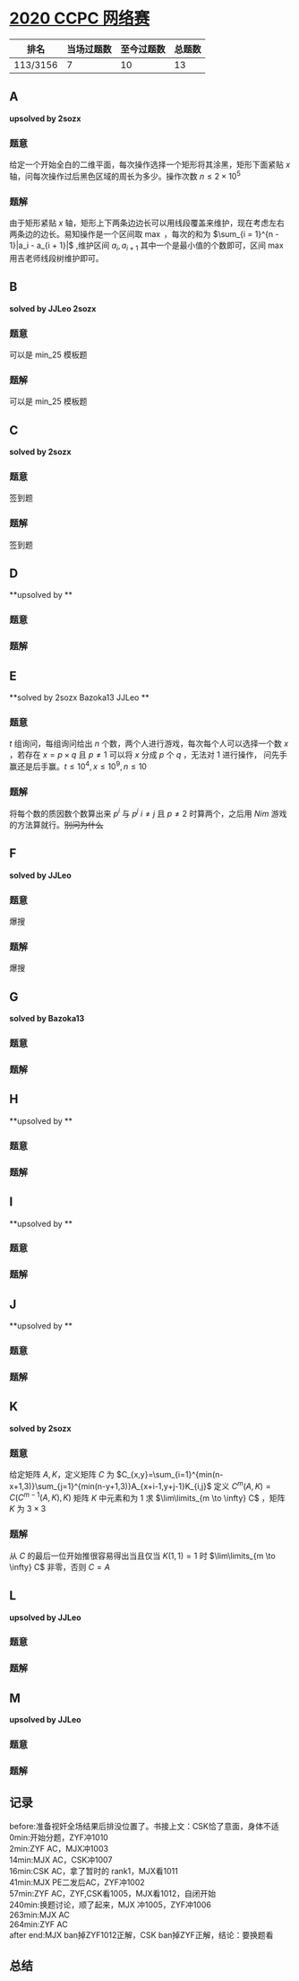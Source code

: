 # [2020 CCPC 网络赛](http://acm.hdu.edu.cn/contests/contest_show.php?cid=909)

| 排名     | 当场过题数 | 至今过题数 | 总题数 |
| -------- | ---------- | ---------- | ------ |
| 113/3156 | 7          | 10         | 13     |

## **A**

**upsolved by 2sozx**

### 题意

给定一个开始全白的二维平面，每次操作选择一个矩形将其涂黑，矩形下面紧贴 $x$ 轴，问每次操作过后黑色区域的周长为多少。操作次数 $n \le 2 \times 10^5$

### 题解

由于矩形紧贴 $x$ 轴，矩形上下两条边边长可以用线段覆盖来维护，现在考虑左右两条边的边长。易知操作是一个区间取 $\max$ ，每次的和为 $\sum_{i = 1}^{n - 1}|a_i - a_{i + 1}|$ ,维护区间 $a_i,a_{i + 1}$ 其中一个是最小值的个数即可，区间 $\max$ 用吉老师线段树维护即可。

## **B**

**solved by JJLeo 2sozx**

### 题意

可以是 min_25 模板题 

### 题解

可以是 min_25 模板题 

## **C**

**solved by 2sozx**

### 题意

签到题

### 题解

签到题

## **D**

**upsolved by **

### 题意



### 题解



## **E**

**solved by 2sozx Bazoka13 JJLeo **

### 题意

$t$ 组询问，每组询问给出 $n$ 个数，两个人进行游戏，每次每个人可以选择一个数 $x$ ，若存在 $x = p \times q$ 且 $p \not = 1$ 可以将 $x$ 分成 $p$ 个 $q$ ，无法对 $1$ 进行操作， 问先手赢还是后手赢。$t \le 10^4, x\le 10^9, n\le 10$

### 题解

将每个数的质因数个数算出来 $p^i$ 与 $p^j$ $i \not = j$ 且 $p \not = 2$ 时算两个，之后用 $Nim$ 游戏的方法算就行。<del>别问为什么</del>

## **F**

**solved by JJLeo**

### 题意

爆搜

### 题解

爆搜

## **G**

**solved by  Bazoka13**

### 题意



### 题解



## **H**

**upsolved by **

### 题意



### 题解



## **I**

**upsolved by **

### 题意



### 题解



## **J**

**upsolved by **

### 题意



### 题解



## **K**

**solved by 2sozx**

### 题意

给定矩阵 $A,K$，定义矩阵 $C$ 为 $C_{x,y}=\sum_{i=1}^{min(n-x+1,3)}\sum_{j=1}^{min(n-y+1,3)}A_{x+i-1,y+j-1}K_{i,j}$ 定义 $C^{m}(A,K)=C(C^{m-1}(A,K),K)$ 矩阵 $K$ 中元素和为 $1$ 求 $\lim\limits_{m \to \infty} C$ ，矩阵 $K$ 为 $3\times 3$

### 题解

从 $C$ 的最后一位开始推很容易得出当且仅当 $K(1,1) = 1$ 时 $\lim\limits_{m \to \infty} C$ 非零，否则 $C = A$

## **L**

**upsolved by JJLeo**

### 题意



### 题解



## **M**

**upsolved by JJLeo**

### 题意



### 题解

## **记录**

before:准备视奸全场结果后排没位置了。书接上文：CSK恰了意面，身体不适<br>
0min:开始分题，ZYF冲1010<br>
2min:ZYF AC，MJX冲1003<br>
14min:MJX AC，CSK冲1007<br>
16min:CSK AC，拿了暂时的 rank1，MJX看1011<br>
41min:MJX PE二发后AC，ZYF冲1002<br>
57min:ZYF AC，ZYF,CSK看1005，MJX看1012，自闭开始<br>
240min:换题讨论，顺了起来，MJX 冲1005，ZYF冲1006<br>
263min:MJX AC<br>
264min:ZYF AC<br>
after end:MJX ban掉ZYF1012正解，CSK ban掉ZYF正解，结论：要换题看

## **总结**

